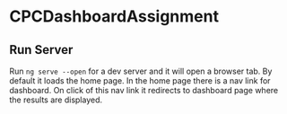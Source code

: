 # CPCDashboardAssignment

## Run Server

Run `ng serve --open` for a dev server and it will open a browser tab. By default it loads the home page. In the home page there is a nav link for dashboard. On click of this nav link it redirects to dashboard page where the results are displayed.
